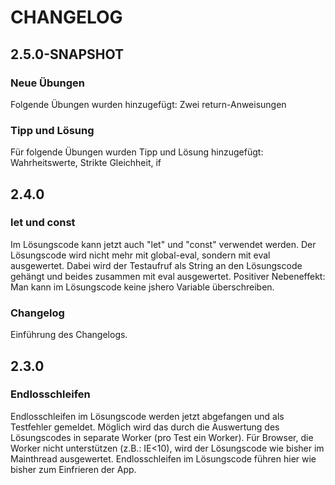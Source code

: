 # CHANGELOG

## 2.5.0-SNAPSHOT

### Neue Übungen
Folgende Übungen wurden hinzugefügt:
Zwei return-Anweisungen

### Tipp und Lösung
Für folgende Übungen wurden Tipp und Lösung hinzugefügt:
Wahrheitswerte, Strikte Gleichheit, if

## 2.4.0

### let und const
Im Lösungscode kann jetzt auch "let" und "const" verwendet werden.
Der Lösungscode wird nicht mehr mit global-eval, sondern mit eval ausgewertet. Dabei wird der Testaufruf als
String an den Lösungscode gehängt und beides zusammen mit eval ausgewertet.
Positiver Nebeneffekt: Man kann im Lösungscode keine jshero Variable überschreiben.

### Changelog
Einführung des Changelogs.

## 2.3.0

### Endlosschleifen
Endlosschleifen im Lösungscode werden jetzt abgefangen und als Testfehler gemeldet.
Möglich wird das durch die Auswertung des Lösungscodes in separate Worker (pro Test ein Worker).
Für Browser, die Worker nicht unterstützen (z.B.: IE<10), wird der Lösungscode wie bisher im Mainthread ausgewertet.
Endlosschleifen im Lösungscode führen hier wie bisher zum Einfrieren der App.
